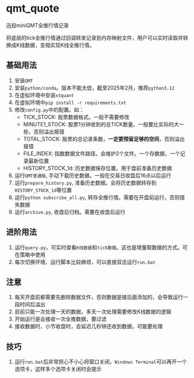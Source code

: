 # qmt_quote

迅投miniQMT全推行情记录

将底层的tick全推行情通过回调转发记录到内存映射文件，用户可以实时读取并转换成K线数据，变相实现K线全推行情。

## 基础用法

1. 安装`QMT`
2. 安装`python/conda`。版本不能太低，截至2025年2月，推荐`python3.12`
3. 在虚拟环境中安装`xtquant`
4. 在虚拟环境中`pip install -r requirements.txt`
5. 修改`config.py`中的配置。如：
    - TICK_STOCK: 股票数据格式。一般不需要修改
    - MINUTE1_STOCK: 股票1分钟收到的总TICK数量。一般要比实际的大一些，否则溢出报错
    - TOTAL_STOCK: 股票的总记录条数，**一定要预留足够的空间**，否则溢出报错
    - FILE_INDEX: 指数数据文件路径。会维护2个文件。一个存数据，一个记录最新位置
    - HISTORY_STOCK_1d: 历史数据保存位置。用于盘前准备历史数据
6. 运行`QMT普通版`, 手动下载历史数据。一般在交易日收盘后16点以后运行
7. 运行`prepare_history.py`, 准备历史数据。会将历史数据转存到`HISTORY_STOCK_1d`等位置
8. 运行`python subscribe_all.py`, 转存全推行情。需要在开盘前运行，否则错失数据
9. 运行`archive.py`, 收盘后归档。需要在收盘后运行

## 进阶用法

1. 运行`query.py`，可实时查看`K线数据`和`tick数据`。这也是增量取数据的方式。可在策略中使用
2. 每次切换环境、运行脚本比较麻烦，可以直接双击运行`run.bat`

## 注意

1. 每天开盘前都需要先删除数据文件，否则数据是接后面添加的，会导致运行一段时间后溢出
2. 目前只能一次处理一天的数据，多天一次处理需要修改K线数据的逻辑
3. 开始运行是会接收一次全推数据，要过滤
4. 接收数据时，小节收盘时，会延迟几秒钟还收到数据，可能要处理

## 技巧

1. 运行`run.bat`后非常担心不小心将窗口关闭。`Windows Terminal`可以再开一个选项卡，这样多个选项卡关闭时会提示